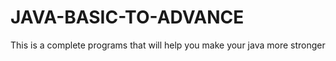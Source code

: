 # JAVA-BASIC-TO-ADVANCE
This is a complete programs that will help you make your java more stronger 
